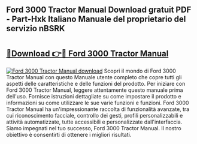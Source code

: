 ## Ford 3000 Tractor Manual Download gratuit PDF - Part-Hxk Italiano Manuale del proprietario del servizio nBSRK

# <h2><a href="http://dfcizx.blite.top/?on=Ford+3000+Tractor+Manual">🔗Download 👉🔴 Ford 3000 Tractor Manual</a></h2>

[![Ford 3000 Tractor Manual download](https://i.imgur.com/lujVjoI.png)](http://dfcizx.blite.top/?on=Ford+3000+Tractor+Manual)
Scopri il mondo di Ford 3000 Tractor Manual con questo Manuale utente completo che copre tutti gli aspetti delle caratteristiche e delle funzioni del prodotto. Per iniziare con Ford 3000 Tractor Manual, leggere attentamente questo manuale prima dell'uso. Fornisce istruzioni dettagliate su come impostare il prodotto e informazioni su come utilizzare le sue varie funzioni e funzioni. Ford 3000 Tractor Manual ha un'impressionante raccolta di funzionalità avanzate, tra cui riconoscimento facciale, controllo dei gesti, profili personalizzabili e attività automatizzate, tutte accessibili e personalizzate dall'interfaccia. Siamo impegnati nel tuo successo, Ford 3000 Tractor Manual. Il nostro obiettivo è consentirti di ottenere i migliori risultati.
